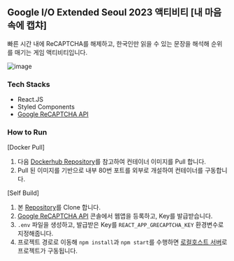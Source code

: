 ## Google I/O Extended Seoul 2023 액티비티 [내 마음속에 캡챠]

빠른 시간 내에 ReCAPTCHA를 해제하고, 한국인만 읽을 수 있는 문장을 해석해 순위를 매기는 게임 액티비티입니다.

![image](https://github.com/yymin1022/Google_I.O_Ext_Seoul_2023_Human_or_Robot/assets/12806229/5ff45af7-8646-45a1-bfaf-7dd1d7820593)

### Tech Stacks
- React.JS
- Styled Components
- [Google ReCAPTCHA API](https://developers.google.com/recaptcha/intro)

### How to Run
[Docker Pull]
1. 다음 [Dockerhub Repository](https://hub.docker.com/repository/docker/yymin1022/google-io-ext-seoul-2023-is-human/general)를 참고하여 컨테이너 이미지를 Pull 합니다.
2. Pull 된 이미지를 기반으로 내부 80번 포트를 외부로 개설하여 컨테이너를 구동합니다.

[Self Build]
1. 본 [Repository](https://github.com/yymin1022/Google_I.O_Ext_Seoul_2023_Human_or_Robot)를 Clone 합니다.
2. [Google ReCAPTCHA API]() 콘솔에서 웹앱을 등록하고, Key를 발급받습니다.
3. `.env` 파일을 생성하고, 발급받은 Key를 `REACT_APP_GRECAPTCHA_KEY` 환경변수로 지정해줍니다.
4. 프로젝트 경로로 이동해 `npm install`과 `npm start`를 수행하면 [로컬호스트 서버](http://localhost:3000)로 프로젝트가 구동됩니다.
